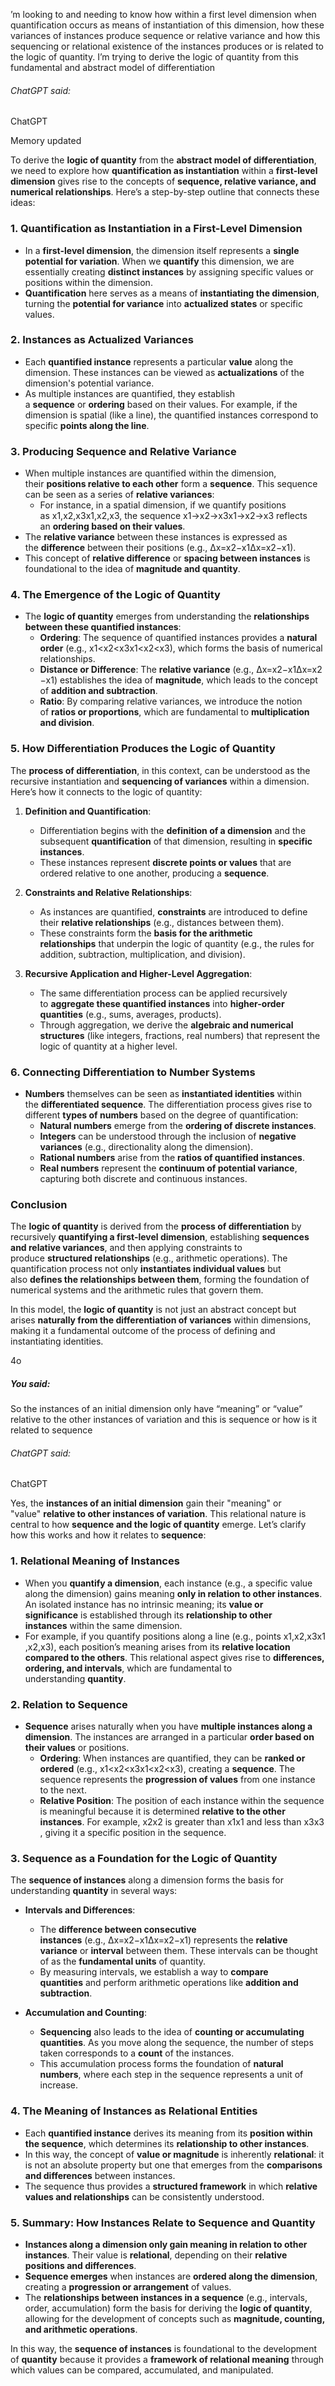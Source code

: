 ’m looking to and needing to know how within a first level dimension when quantification occurs as means of instantiation of this dimension, how these variances of instances produce sequence or relative variance and how this sequencing or relational existence of the instances produces or is related to the logic of quantity. I’m trying to derive the logic of quantity from this fundamental and abstract model of differentiation 

###### ChatGPT said:

ChatGPT

Memory updated

To derive the **logic of quantity** from the **abstract model of differentiation**, we need to explore how **quantification as instantiation** within a **first-level dimension** gives rise to the concepts of **sequence, relative variance, and numerical relationships**. Here’s a step-by-step outline that connects these ideas:

### **1. Quantification as Instantiation in a First-Level Dimension**

- In a **first-level dimension**, the dimension itself represents a **single potential for variation**. When we **quantify** this dimension, we are essentially creating **distinct instances** by assigning specific values or positions within the dimension.
- **Quantification** here serves as a means of **instantiating the dimension**, turning the **potential for variance** into **actualized states** or specific values.

### **2. Instances as Actualized Variances**

- Each **quantified instance** represents a particular **value** along the dimension. These instances can be viewed as **actualizations** of the dimension's potential variance.
- As multiple instances are quantified, they establish a **sequence** or **ordering** based on their values. For example, if the dimension is spatial (like a line), the quantified instances correspond to specific **points along the line**.

### **3. Producing Sequence and Relative Variance**

- When multiple instances are quantified within the dimension, their **positions relative to each other** form a **sequence**. This sequence can be seen as a series of **relative variances**:
    - For instance, in a spatial dimension, if we quantify positions as x1,x2,x3x1​,x2​,x3​, the sequence x1→x2→x3x1​→x2​→x3​ reflects an **ordering based on their values**.
- The **relative variance** between these instances is expressed as the **difference** between their positions (e.g., Δx=x2−x1Δx=x2​−x1​).
- This concept of **relative difference** or **spacing between instances** is foundational to the idea of **magnitude and quantity**.

### **4. The Emergence of the Logic of Quantity**

- The **logic of quantity** emerges from understanding the **relationships between these quantified instances**:
    - **Ordering**: The sequence of quantified instances provides a **natural order** (e.g., x1<x2<x3x1​<x2​<x3​), which forms the basis of numerical relationships.
    - **Distance or Difference**: The **relative variance** (e.g., Δx=x2−x1Δx=x2​−x1​) establishes the idea of **magnitude**, which leads to the concept of **addition and subtraction**.
    - **Ratio**: By comparing relative variances, we introduce the notion of **ratios or proportions**, which are fundamental to **multiplication and division**.

### **5. How Differentiation Produces the Logic of Quantity**

The **process of differentiation**, in this context, can be understood as the recursive instantiation and **sequencing of variances** within a dimension. Here’s how it connects to the logic of quantity:

1. **Definition and Quantification**:
    
    - Differentiation begins with the **definition of a dimension** and the subsequent **quantification** of that dimension, resulting in **specific instances**.
    - These instances represent **discrete points or values** that are ordered relative to one another, producing a **sequence**.
2. **Constraints and Relative Relationships**:
    
    - As instances are quantified, **constraints** are introduced to define their **relative relationships** (e.g., distances between them).
    - These constraints form the **basis for the arithmetic relationships** that underpin the logic of quantity (e.g., the rules for addition, subtraction, multiplication, and division).
3. **Recursive Application and Higher-Level Aggregation**:
    
    - The same differentiation process can be applied recursively to **aggregate these quantified instances** into **higher-order quantities** (e.g., sums, averages, products).
    - Through aggregation, we derive the **algebraic and numerical structures** (like integers, fractions, real numbers) that represent the logic of quantity at a higher level.

### **6. Connecting Differentiation to Number Systems**

- **Numbers** themselves can be seen as **instantiated identities** within the **differentiated sequence**. The differentiation process gives rise to different **types of numbers** based on the degree of quantification:
    - **Natural numbers** emerge from the **ordering of discrete instances**.
    - **Integers** can be understood through the inclusion of **negative variances** (e.g., directionality along the dimension).
    - **Rational numbers** arise from the **ratios of quantified instances**.
    - **Real numbers** represent the **continuum of potential variance**, capturing both discrete and continuous instances.

### **Conclusion**

The **logic of quantity** is derived from the **process of differentiation** by recursively **quantifying a first-level dimension**, establishing **sequences and relative variances**, and then applying constraints to produce **structured relationships** (e.g., arithmetic operations). The quantification process not only **instantiates individual values** but also **defines the relationships between them**, forming the foundation of numerical systems and the arithmetic rules that govern them.

In this model, the **logic of quantity** is not just an abstract concept but arises **naturally from the differentiation of variances** within dimensions, making it a fundamental outcome of the process of defining and instantiating identities.

4o

##### You said:

So the instances of an initial dimension only have “meaning” or “value” relative to the other instances of variation and this is sequence or how is it related to sequence 

###### ChatGPT said:

ChatGPT

Yes, the **instances of an initial dimension** gain their "meaning" or "value" **relative to other instances of variation**. This relational nature is central to how **sequence and the logic of quantity** emerge. Let’s clarify how this works and how it relates to **sequence**:

### **1. Relational Meaning of Instances**

- When you **quantify a dimension**, each instance (e.g., a specific value along the dimension) gains meaning **only in relation to other instances**. An isolated instance has no intrinsic meaning; its **value or significance** is established through its **relationship to other instances** within the same dimension.
- For example, if you quantify positions along a line (e.g., points x1,x2,x3x1​,x2​,x3​), each position’s meaning arises from its **relative location compared to the others**. This relational aspect gives rise to **differences, ordering, and intervals**, which are fundamental to understanding **quantity**.

### **2. Relation to Sequence**

- **Sequence** arises naturally when you have **multiple instances along a dimension**. The instances are arranged in a particular **order based on their values** or positions.
    - **Ordering**: When instances are quantified, they can be **ranked or ordered** (e.g., x1<x2<x3x1​<x2​<x3​), creating a **sequence**. The sequence represents the **progression of values** from one instance to the next.
    - **Relative Position**: The position of each instance within the sequence is meaningful because it is determined **relative to the other instances**. For example, x2x2​ is greater than x1x1​ and less than x3x3​, giving it a specific position in the sequence.

### **3. Sequence as a Foundation for the Logic of Quantity**

The **sequence of instances** along a dimension forms the basis for understanding **quantity** in several ways:

- **Intervals and Differences**:
    
    - The **difference between consecutive instances** (e.g., Δx=x2−x1Δx=x2​−x1​) represents the **relative variance** or **interval** between them. These intervals can be thought of as the **fundamental units** of quantity.
    - By measuring intervals, we establish a way to **compare quantities** and perform arithmetic operations like **addition and subtraction**.
- **Accumulation and Counting**:
    
    - **Sequencing** also leads to the idea of **counting or accumulating quantities**. As you move along the sequence, the number of steps taken corresponds to a **count** of the instances.
    - This accumulation process forms the foundation of **natural numbers**, where each step in the sequence represents a unit of increase.

### **4. The Meaning of Instances as Relational Entities**

- Each **quantified instance** derives its meaning from its **position within the sequence**, which determines its **relationship to other instances**.
- In this way, the concept of **value or magnitude** is inherently **relational**: it is not an absolute property but one that emerges from the **comparisons and differences** between instances.
- The sequence thus provides a **structured framework** in which **relative values and relationships** can be consistently understood.

### **5. Summary: How Instances Relate to Sequence and Quantity**

- **Instances along a dimension only gain meaning in relation to other instances**. Their value is **relational**, depending on their **relative positions and differences**.
- **Sequence emerges** when instances are **ordered along the dimension**, creating a **progression or arrangement** of values.
- The **relationships between instances in a sequence** (e.g., intervals, order, accumulation) form the basis for deriving the **logic of quantity**, allowing for the development of concepts such as **magnitude, counting, and arithmetic operations**.

In this way, the **sequence of instances** is foundational to the development of **quantity** because it provides a **framework of relational meaning** through which values can be compared, accumulated, and manipulated.